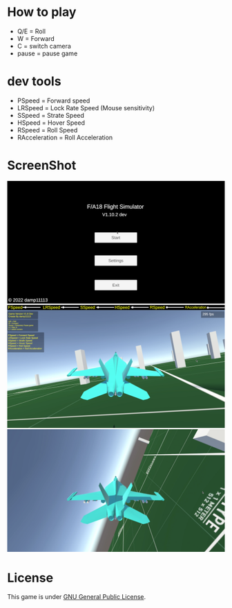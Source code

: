 # How to play
 - Q/E = Roll
 - W = Forward
 - C = switch camera
 - pause = pause game
 
# dev tools
 - PSpeed = Forward speed
 - LRSpeed = Lock Rate Speed (Mouse sensitivity)
 - SSpeed = Strate Speed
 - HSpeed = Hover Speed
 - RSpeed = Roll Speed
 - RAcceleration = Roll Acceleration

# ScreenShot
![](https://raw.githubusercontent.com/damp11113/F-A18-simulator/main/screenshot/1.png)
![](https://raw.githubusercontent.com/damp11113/F-A18-simulator/main/screenshot/2.png)
![](https://raw.githubusercontent.com/damp11113/F-A18-simulator/main/screenshot/3.png)


# License
This game is under [GNU General Public License](https://github.com/damp11113/F-A18-simulator/blob/main/LICENSE).
